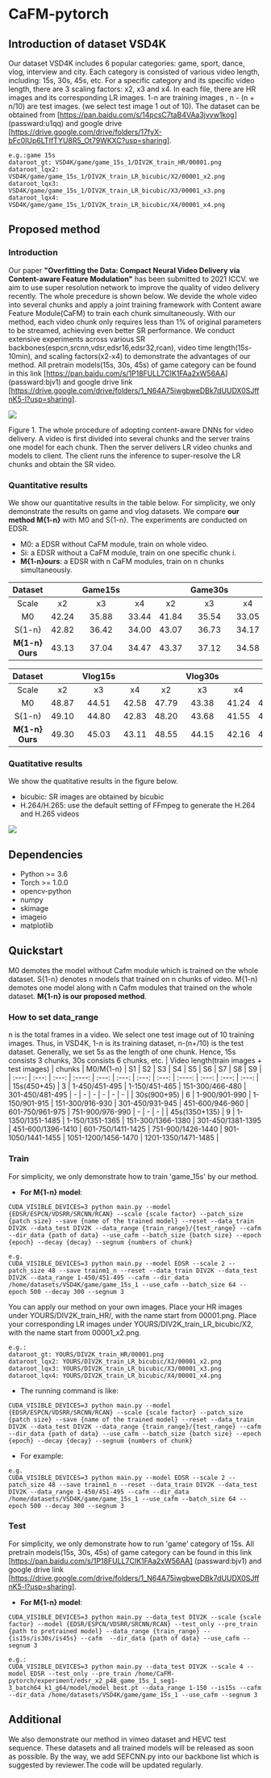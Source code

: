 # CaFM-pytorch

## Introduction of dataset VSD4K
Our dataset VSD4K includes 6 popular categories: game, sport, dance, vlog, interview and city. Each category is consisted of various video length, including: 15s, 30s, 45s, etc. For a specific category and its specific video length, there are 3 scaling factors: x2, x3 and x4. In each file, there are HR images and its corresponding LR images. 1-n are training images , n - (n + n/10) are test images. (we select test image 1 out of 10). The dataset can be obtained from [https://pan.baidu.com/s/14pcsC7taB4VAa3jvyw1kog] (passward:u1qq) and google drive [https://drive.google.com/drive/folders/17fyX-bFc0IUp6LTIfTYU8R5_Ot79WKXC?usp=sharing].

```
e.g.:game 15s
dataroot_gt: VSD4K/game/game_15s_1/DIV2K_train_HR/00001.png
dataroot_lqx2: VSD4K/game/game_15s_1/DIV2K_train_LR_bicubic/X2/00001_x2.png
dataroot_lqx3: VSD4K/game/game_15s_1/DIV2K_train_LR_bicubic/X3/00001_x3.png
dataroot_lqx4: VSD4K/game/game_15s_1/DIV2K_train_LR_bicubic/X4/00001_x4.png
```
## Proposed method
### Introduction
Our paper __"Overfitting the Data: Compact Neural Video Delivery via Content-aware Feature Modulation"__ has been submitted to 2021 ICCV. we aim to use super resolution network to improve the quality of video delivery recently. The whole precedure is shown below. We devide the whole video into several chunks and apply a joint training framework with Content aware Feature Module(CaFM) to train each chunk simultaneously. With our method, each video chunk only requires less than 1% of original parameters to be streamed, achieving even better SR performance. We conduct extensive experiments across various SR backbones(espcn,srcnn,vdsr,edsr16,edsr32,rcan), video time length(15s-10min), and scaling factors(x2-x4) to demonstrate the advantages of our method. 
All pretrain models(15s, 30s, 45s) of game category can be found in this link [https://pan.baidu.com/s/1P18FULL7CIK1FAa2xW56AA] (passward:bjv1) and google drive link [https://drive.google.com/drive/folders/1_N64A75iwgbweDBk7dUUDX0SJffnK5-l?usp=sharing]. 

<img src="./images/intro_pic2.png"> 

Figure 1. The whole procedure of adopting content-aware DNNs for video delivery. A video is first divided into several chunks and the server trains one model for each chunk. Then the server delivers LR video chunks and models to client. The client runs the inference to super-resolve the LR chunks and obtain the SR video.

### Quantitative results
We show our quantitative results in the table below. For simplicity, we only demonstrate the results on game and vlog datasets. We compare __our method M{1-n}__ with M0 and S{1-n}. The experiments are conducted on EDSR.
* M0: a EDSR without CaFM module, train on whole video.
* Si: a EDSR without a CaFM module, train on one specific chunk i.
* __M{1-n}ours__: a EDSR with n CaFM modules, train on n chunks simultaneously.

| Dataset |   | Game15s |   |   | Game30s |   |   | Game45s |   |
| :---: | :---: | :----: | :---: | :---: | :---: | :---: | :----: | :---: | :---: |
| Scale | x2 | x3 | x4| x2 | x3 | x4 | x2 | x3 | x4 |
| M0 | 42.24 | 35.88 | 33.44 | 41.84 | 35.54 | 33.05 | 42.11 | 35.75 | 33.33 |
| S{1-n} | 42.82 | 36.42 | 34.00 | 43.07 | 36.73 | 34.17 | 43.22 | 36.72 | 34.32 |
| __M{1-n} Ours__ | 43.13 | 37.04 | 34.47 | 43.37 | 37.12 | 34.58 | 43.46 | 37.31 | 34.79 |

| Dataset |   | Vlog15s |   |   | Vlog30s |   |   | Vlog45s |   |
| :---: | :---: | :----: | :---: | :---: | :---: | :---: | :----: | :---: | :---: |
| Scale | x2 | x3 | x4| x2 | x3 | x4 | x2 | x3 | x4 |
| M0 | 48.87 | 44.51 | 42.58 | 47.79 | 43.38 | 41.24 | 47.98 | 43.58 | 41.53 |
| S{1-n} | 49.10 | 44.80 | 42.83 | 48.20 | 43.68 | 41.55 | 48.48 | 44.12 | 42.12 |
| __M{1-n} Ours__ | 49.30 | 45.03 | 43.11 | 48.55 | 44.15 | 42.16 | 48.61 | 44.24 | 42.39 |
### Quatitative results
We show the quatitative results in the figure below.
* bicubic: SR images are obtained by bicubic
* H.264/H.265: use the default setting of FFmpeg to generate the H.264 and H.265 videos

<img src="./images/vis.png">



## Dependencies
* Python >= 3.6
* Torch >= 1.0.0
* opencv-python
* numpy
* skimage
* imageio
* matplotlib
## Quickstart
M0 demotes the model without Cafm module which is trained on the whole dataset. S{1-n} denotes n models that trained on n chunks of video. M{1-n} demotes one model along with n Cafm modules that trained on the whole dataset. __M{1-n} is our proposed method__.


### How to set data_range
n is the total frames in a video. We select one test image out of 10 training images. Thus, in VSD4K, 1-n is its training dataset, n-(n+/10) is the test dataset. Generally, we set 5s as the length of one chunk. Hence, 15s consists 3 chunks, 30s consists 6 chunks, etc. 
| Video length(train images + test images) | chunks | M0/M{1-n} | S1 | S2 | S3 | S4 | S5 | S6 | S7 | S8 | S9 |
| :---: | :---: | :---: | :----: | :---: | :---: | :---: | :---: | :----: | :---: | :---: | :---: | 
| 15s(450+45) | 3 | 1-450/451-495 | 1-150/451-465 | 151-300/466-480 | 301-450/481-495 | - | - | - | - | - | - | 
| 30s(900+95) | 6 | 1-900/901-990 | 1-150/901-915 | 151-300/916-930 | 301-450/931-945 | 451-600/946-960 | 601-750/961-975 | 751-900/976-990 | - | - | - | 
| 45s(1350+135) | 9 | 1-1350/1351-1485 | 1-150/1351-1365 | 151-300/1366-1380 | 301-450/1381-1395 | 451-600/1396-1410 | 601-750/1411-1425 | 751-900/1426-1440 | 901-1050/1441-1455 | 1051-1200/1456-1470 | 1201-1350/1471-1485 | 



### Train
For simplicity, we only demonstrate how to train 'game_15s' by our method.

* __For M{1-n} model__: 
```
CUDA_VISIBLE_DEVICES=3 python main.py --model {EDSR/ESPCN/VDSRR/SRCNN/RCAN} --scale {scale factor} --patch_size {patch size} --save {name of the trained model} --reset --data_train DIV2K --data_test DIV2K --data_range {train_range}/{test_range} --cafm --dir_data {path of data} --use_cafm --batch_size {batch size} --epoch {epoch} --decay {decay} --segnum {numbers of chunk}
```
```
e.g. 
CUDA_VISIBLE_DEVICES=3 python main.py --model EDSR --scale 2 --patch_size 48 --save trainm1_n --reset --data_train DIV2K --data_test DIV2K --data_range 1-450/451-495 --cafm --dir_data /home/datasets/VSD4K/game/game_15s_1 --use_cafm --batch_size 64 --epoch 500 --decay 300 --segnum 3
```

You can apply our method on your own images. Place your HR images under YOURS/DIV2K_train_HR/, with the name start from 00001.png. 
Place your corresponding LR images under YOURS/DIV2K_train_LR_bicubic/X2, with the name start from 00001_x2.png. 
```
e.g.:
dataroot_gt: YOURS/DIV2K_train_HR/00001.png
dataroot_lqx2: YOURS/DIV2K_train_LR_bicubic/X2/00001_x2.png
dataroot_lqx3: YOURS/DIV2K_train_LR_bicubic/X3/00001_x3.png
dataroot_lqx4: YOURS/DIV2K_train_LR_bicubic/X4/00001_x4.png
```
* The running command is like: 
```
CUDA_VISIBLE_DEVICES=3 python main.py --model {EDSR/ESPCN/VDSRR/SRCNN/RCAN} --scale {scale factor} --patch_size {patch size} --save {name of the trained model} --reset --data_train DIV2K --data_test DIV2K --data_range {train_range}/{test_range} --cafm --dir_data {path of data} --use_cafm --batch_size {batch size} --epoch {epoch} --decay {decay} --segnum {numbers of chunk}
```

* For example:
```
e.g. 
CUDA_VISIBLE_DEVICES=3 python main.py --model EDSR --scale 2 --patch_size 48 --save trainm1_n --reset --data_train DIV2K --data_test DIV2K --data_range 1-450/451-495 --cafm --dir_data /home/datasets/VSD4K/game/game_15s_1 --use_cafm --batch_size 64 --epoch 500 --decay 300 --segnum 3
```

### Test
For simplicity, we only demonstrate how to run 'game' category of 15s. All pretrain models(15s, 30s, 45s) of game category can be found in this link [https://pan.baidu.com/s/1P18FULL7CIK1FAa2xW56AA] (passward:bjv1) and google drive link [https://drive.google.com/drive/folders/1_N64A75iwgbweDBk7dUUDX0SJffnK5-l?usp=sharing]. 

* __For M{1-n} model__: 
```
CUDA_VISIBLE_DEVICES=3 python main.py --data_test DIV2K --scale {scale factor} --model {EDSR/ESPCN/VDSRR/SRCNN/RCAN} --test_only --pre_train {path to pretrained model} --data_range {train_range} --{is15s/is30s/is45s} --cafm  --dir_data {path of data} --use_cafm --segnum 3
```
```
e.g.:
CUDA_VISIBLE_DEVICES=3 python main.py --data_test DIV2K --scale 4 --model EDSR --test_only --pre_train /home/CaFM-pytorch/experiment/edsr_x2_p48_game_15s_1_seg1-3_batch64_k1_g64/model/model_best.pt --data_range 1-150 --is15s --cafm  --dir_data /home/datasets/VSD4K/game/game_15s_1 --use_cafm --segnum 3
```

## Additional

We also demonstrate our method in vimeo dataset and HEVC test sequence. These datasets and all trained models will be released as soon as possible. By the way, we add SEFCNN.py into our backbone list which is suggested by reviewer.The code will be updated regularly.
